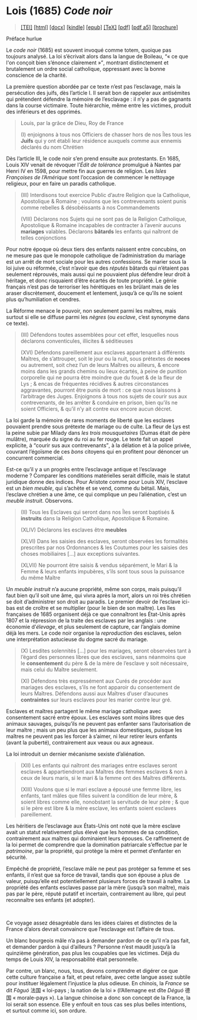 # Lois (1685)  <em>Code noir</em> 

>  <a target="_blank" title="Source XML/TEI" class="mime48 tei" href="https://hurlus.github.io/tei/loi1685_code-noir.xml">[TEI]</a>  <a target="_blank" title="HTML une page" class="mime48 html" href="https://hurlus.github.io/loi1685_code-noir/loi1685_code-noir.html">[html]</a>  <a target="_blank" title="Bureautique (LibreOffice, MS.Word)" class="mime48 docx" href="https://hurlus.github.io/loi1685_code-noir/loi1685_code-noir.docx">[docx]</a>  <a target="_blank" title="Amazon.kindle" class="mime48 mobi" href="https://hurlus.github.io/loi1685_code-noir/loi1685_code-noir.mobi">[kindle]</a>  <a target="_blank" title="EPUB, pour liseuses et téléphones" class="mime48 epub" href="https://hurlus.github.io/loi1685_code-noir/loi1685_code-noir.epub">[epub]</a>  <a target="_blank" title="LaTeX" class="mime48 tex" href="https://hurlus.github.io/loi1685_code-noir/loi1685_code-noir.tex">[TeX]</a>  <a target="_blank" title="PDF à imprimer, A4 2 colonnes" class="mime48 pdf" href="https://hurlus.github.io/loi1685_code-noir/loi1685_code-noir.pdf">[pdf]</a>  <a target="_blank" title="PDF à lire, A5 une colonne" class="mime48 a5" href="https://hurlus.github.io/loi1685_code-noir/loi1685_code-noir_a5.pdf">[pdf a5]</a>  <a target="_blank" title="Brochure à agrafer, pdf imposé pour imprimante recto/verso" class="mime48 brochure" href="https://hurlus.github.io/loi1685_code-noir/loi1685_code-noir_brochure.pdf">[brochure]</a> 



<article xmlns="http://www.w3.org/1999/xhtml">
  <p class="label">Préface hurlue</p>
  <p class="p noindent"> Le <cite class="title">code noir</cite> (1685) est souvent invoqué comme totem, quoique pas toujours analysé. La loi s’écrivait alors dans la langue de Boileau, <q class="quote">« ce que l'on conçoit bien s’énonce clairement »</q>, montrant distinctement et brutalement un ordre social catholique, oppressant avec la bonne conscience de la charité.</p>
  <p class="p">La première question abordée par ce texte n’est pas l’esclavage, mais la persécution des juifs, dès l’article I. Il serait bon de rappeler aux antisémites qui prétendent défendre la mémoire de l’esclavage : il n’y a pas de gagnants dans la course victimaire. Toute hiérarchie, même entre les victimes, produit des inférieurs et des opprimés.</p>
  <blockquote class="quote">
    <p class="p">Louis, par la grâce de Dieu, Roy de France</p>
    <p class="p">(I) enjoignons à tous nos Officiers de chasser hors de nos Îles tous les <b class="bold">Juifs</b> qui y ont établi leur résidence auxquels comme aux ennemis déclarés du nom Chrétien</p>
  </blockquote>
  <p class="p noindent">Dès l’article III, le code noir s’en prend ensuite aux protestants. En 1685, Louis XIV venait de révoquer l’<em>Édit de tolérance</em> promulgué à Nantes par Henri IV en 1598, pour mettre fin aux guerres de religion. Les <em>Isles Françoises de l’Amérique</em> sont l’occasion de commencer le nettoyage religieux, pour en faire un paradis catholique.</p>
  <blockquote class="quote">
    <p class="p noindent">(III) Interdisons tout exercice Public d’autre Religion que la Catholique, Apostolique &amp; Romaine ; voulons que les contrevenants soient punis comme rebelles &amp; désobéissants à nos Commandements</p>
    <p class="p">(VIII) Déclarons nos Sujets qui ne sont pas de la Religion Catholique, Apostolique &amp; Romaine incapables de contracter à l’avenir aucuns <b class="bold">mariages</b> valables. Déclarons <b class="bold">bâtards</b> les enfants qui naîtront de telles conjonctions</p>
  </blockquote>
  <p class="p noindent">Pour notre époque où deux tiers des enfants naissent entre concubins, on ne mesure pas que le monopole catholique de l’administration du mariage est un arrêt de mort sociale pour les autres confessions. Se marier sous la loi juive ou réformée, c’est n’avoir que des <em>réputés</em> bâtards qui n’étaient pas seulement réprouvés, mais aussi qui ne pouvaient plus défendre leur droit à héritage, et donc risquaient d’être écartés de toute propriété. Le génie français n’est pas de terroriser les hérétiques en les brûlant mais de les araser discrètement, doucement et lentement, jusqu’à ce qu’ils ne soient plus qu’humiliation et cendres.</p>
  <p class="p">La Réforme menace le pouvoir, non seulement parmi les maîtres, mais surtout si elle se diffuse parmi les <em>nègres</em> (ou <em>esclave</em>, c’est synonyme dans ce texte).</p>
  <blockquote class="quote">
    <p class="p noindent">(III) Défendons toutes assemblées pour cet effet, lesquelles nous déclarons conventicules, illicites &amp; séditieuses</p>
    <p class="p">(XVI) Défendons pareillement aux esclaves appartenant à différents Maîtres, de s’attrouper, soit le jour ou la nuit, sous prétextes de <b class="bold">noces</b> ou autrement, soit chez l’un de leurs Maîtres ou ailleurs, &amp; encore moins dans les grands chemins ou lieux écartés, à peine de punition corporelle qui ne pourra être moindre que du fouet &amp; de la fleur de Lys ; &amp; encas de fréquentes récidives &amp; autres circonstances aggravantes, pourront être punis de mort : ce que nous laissons à l’arbitrage des Juges. Enjoignons à tous nos sujets de courir sus aux contrevenants, de les arrêter &amp; conduire en prison, bien qu’ils ne soient Officiers, &amp; qu’il n’y ait contre eux encore aucun décret.</p>
  </blockquote>
  <p class="p noindent">La loi garde la mémoire de rares moments de liberté que les esclaves pouvaient prendre sous prétexte de mariage ou de culte. La fleur de Lys est la peine subie par Milady dans <cite class="title">les trois mousquetaires</cite> (Dumas était de père mulâtre), marquée du signe du roi au fer rouge. Le texte fait un appel explicite, à <q class="quote">courir sus aux contrevenants</q>, à la délation et à la police privée, couvrant l’égoïsme de ces <em>bons</em> citoyens qui en profitent pour dénoncer un concurrent commercial.</p>
  <p class="p">Est-ce qu’il y a un progrès entre l’esclavage antique et l’esclavage moderne ? Comparer les conditions matérielles serait difficile, mais le statut juridique donne des indices. Pour Aristote comme pour Louis XIV, l’esclave est un <em>bien meuble</em>, qui s’achète et se vend, comme du bétail. Mais, l’esclave chrétien a une âme, ce qui complique un peu l’aliénation, c’est un <em>meuble instruit</em>. Observons.</p>
  <blockquote class="quote">
    <p class="p noindent">(II) Tous les Esclaves qui seront dans nos Îles seront baptisés &amp; <b class="bold">instruits</b> dans la Religion Catholique, Apostolique &amp; Romaine.</p>
    <p class="p">(XLIV) Déclarons les esclaves être <b class="bold">meubles</b></p>
    <p class="p">(XLVI) Dans les saisies des esclaves, seront observées les formalités prescrites par nos Ordonnances &amp; les Coutumes pour les saisies des choses mobiliaires […] aux exceptions suivantes.</p>
    <p class="p">(XLVII) Ne pourront être saisis &amp; vendus séparément, le Mari &amp; la Femme &amp; leurs enfants impubères, s’ils sont tous sous la puissance du même Maître</p>
  </blockquote>
  <p class="p noindent">Un <em>meuble instruit</em> n’a aucune propriété, même son corps, mais puisqu’il faut bien qu’il soit une âme, qui vivra après la mort, alors un roi très chrétien se doit d’administrer son droit au paradis. Le premier devoir de l’esclave ici-bas est de croître et se multiplier (pour le bien de son maître). Les îles françaises de 1685 organisent déjà ce que connaîtront les État-Unis après 1807 et la répression de la traite des esclaves par les anglais : une économie d’<em>élevage</em>, et plus seulement de capture, car l’anglais domine déjà les mers. Le code noir organise la <em>reproduction</em> des esclaves, selon une interprétation astucieuse du dogme sacré du mariage.</p>
  <blockquote class="quote">
    <p class="p noindent">(X) Lesdites solennités […] pour les mariages, seront observées tant à l’égard des personnes libres que des esclaves, sans néanmoins que le <b class="bold">consentement</b> du père &amp; de la mère de l’esclave y soit nécessaire, mais celui du Maître seulement.</p>
    <p class="p">(XI) Défendons très expressément aux Curés de procéder aux mariages des esclaves, s’ils ne font apparoir du consentement de leurs Maîtres. Défendons aussi aux Maîtres d’user d’aucunes <b class="bold">contraintes</b> sur leurs esclaves pour les marier contre leur gré.</p>
  </blockquote>
  <p class="p noindent">Esclaves et maîtres partagent le même mariage catholique avec consentement sacré entre époux. Les esclaves sont moins libres que des animaux sauvages, puisqu’ils ne peuvent pas enfanter sans l’autorisation de leur maître ; mais un peu plus que les animaux domestiques, puisque les maîtres ne peuvent pas les forcer à s’aimer, ni leur retirer leurs enfants (avant la puberté), contrairement aux veaux ou aux agneaux.</p>
  <p class="p">La loi introduit un dernier mécanisme sexiste d’aliénation.</p>
  <blockquote class="quote">
    <p class="p noindent">(XII) Les enfants qui naîtront des mariages entre esclaves seront esclaves &amp; appartiendront aux Maîtres des femmes esclaves &amp; non à ceux de leurs maris, si le mari &amp; la femme ont des Maîtres différents.</p>
    <p class="p">(XIII) Voulons que si le mari esclave a épousé une femme libre, les enfants, tant mâles que filles suivent la condition de leur mère, &amp; soient libres comme elle, nonobstant la servitude de leur père ; &amp; que si le père est libre &amp; la mère esclave, les enfants soient esclaves pareillement.</p>
  </blockquote>
  <p class="p noindent">Les héritiers de l’esclavage aux États-Unis ont noté que la mère esclave avait un statut relativement plus élevé que les hommes de sa condition, contrairement aux maîtres qui dominaient leurs épouses. Ce raffinement de la loi permet de comprendre que la domination patriarcale s’effectue par le <em>patrimoine</em>, par la propriété, qui protège la mère et permet d’enfanter en sécurité.</p>
  <p class="p">Empêché de propriété, l’esclave mâle ne peut pas protéger sa femme et ses enfants, il n’est que sa force de travail, tandis que son épouse a plus de valeur, puisqu’elle est potentiellement plusieurs forces de travail à naître. La propriété des enfants esclaves passe par la mère (jusqu’à son maître), mais pas par le père, réputé putatif et incertain, contrairement au libre, qui peut reconnaître ses enfants (et adopter).</p>
  <br class="space "/>
  <p class="p noindent">Ce voyage assez désagréable dans les idées claires et distinctes de la France d’alors devrait convaincre que l’esclavage est l’affaire de tous.</p>
  <p class="p">Un blanc bourgeois mâle n’a pas à demander pardon de ce qu’il n’a pas fait, et demander pardon à qui d’ailleurs ? Personne n’est maudit jusqu’à la quinzième génération, pas plus les coupables que les victimes. Déjà du temps de Louis XIV, la responsabilité était personnelle.</p>
  <p class="p">Par contre, un blanc, nous, tous, devons comprendre et digérer ce que cette culture française a fait, et peut refaire, avec cette langue assez subtile pour instituer légalement l’injustice la plus odieuse. En chinois, la <em>France</em> se dit <em>Fàguó</em> 法国 « loi-pays ; la nation de la loi » (l’Allemagne est dîte <em>Déguó</em> 德国 « morale-pays »). La langue chinoise a donc son concept de la France, la loi serait son essence. Elle y enfouit en tous cas ses plus belles intentions, et surtout comme ici, son ordure.</p>
  <br class="space "/>
</article>
